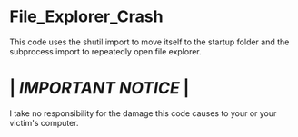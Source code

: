 # File_Explorer_Crash
This code uses the shutil import to move itself to the startup folder and the subprocess import to repeatedly open file explorer.

# | _IMPORTANT NOTICE_ |
I take no responsibility for the damage this code causes to your or your victim's computer.
